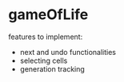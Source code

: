 # gameOfLife

features to implement:

- next and undo functionalities
- selecting cells
- generation tracking